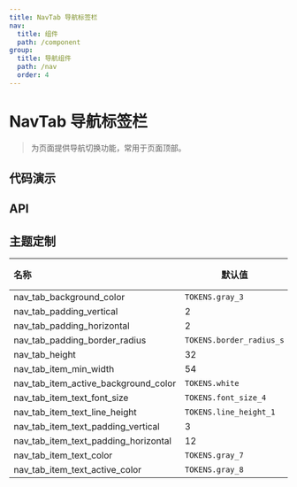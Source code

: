 ```yaml
---
title: NavTab 导航标签栏
nav:
  title: 组件
  path: /component
group:
  title: 导航组件
  path: /nav
  order: 4
---
```


# NavTab 导航标签栏

> 为页面提供导航切换功能，常用于页面顶部。

## 代码演示

<code src="./__fixtures__/basic.tsx"></code>

## API

<API hideTitle src="./nav-tab.tsx"></API>

## 主题定制

| 名称                                 | 默认值                   | 描述 |
| :----------------------------------- | ------------------------ | ---- |
| nav_tab_background_color             | `TOKENS.gray_3`          | -    |
| nav_tab_padding_vertical             | 2                        | -    |
| nav_tab_padding_horizontal           | 2                        | -    |
| nav_tab_padding_border_radius        | `TOKENS.border_radius_s` | -    |
| nav_tab_height                       | 32                       | -    |
| nav_tab_item_min_width               | 54                       | -    |
| nav_tab_item_active_background_color | `TOKENS.white`           | -    |
| nav_tab_item_text_font_size          | `TOKENS.font_size_4`     | -    |
| nav_tab_item_text_line_height        | `TOKENS.line_height_1`   | -    |
| nav_tab_item_text_padding_vertical   | 3                        | -    |
| nav_tab_item_text_padding_horizontal | 12                       | -    |
| nav_tab_item_text_color              | `TOKENS.gray_7`          | -    |
| nav_tab_item_text_active_color       | `TOKENS.gray_8`          | -    |
